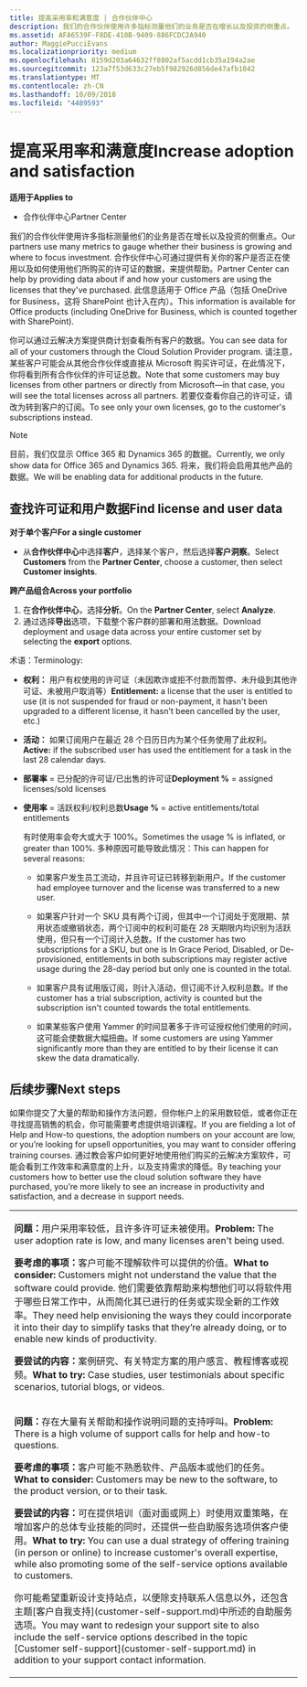 ```yaml
---
title: 提高采用率和满意度 | 合作伙伴中心
description: 我们的合作伙伴使用许多指标测量他们的业务是否在增长以及投资的侧重点。 合作伙伴中心可通过提供有关你的客户是否正在使用以及如何使用他们所购买的许可证的数据，来提供帮助。
ms.assetid: AFA6539F-F8DE-410B-9409-886FCDC2A940
author: MaggiePucciEvans
ms.localizationpriority: medium
ms.openlocfilehash: 8159d203a64632ff8802af5acdd1cb35a194a2ae
ms.sourcegitcommit: 123a7f53d633c27eb5f982926d856de47afb1042
ms.translationtype: MT
ms.contentlocale: zh-CN
ms.lasthandoff: 10/09/2018
ms.locfileid: "4489593"
---
```

# <a name="increase-adoption-and-satisfaction"></a><span data-ttu-id="2072b-104">提高采用率和满意度</span><span class="sxs-lookup"><span data-stu-id="2072b-104">Increase adoption and satisfaction</span></span>

**<span data-ttu-id="2072b-105">适用于</span><span class="sxs-lookup"><span data-stu-id="2072b-105">Applies to</span></span>**

-  <span data-ttu-id="2072b-106">合作伙伴中心</span><span class="sxs-lookup"><span data-stu-id="2072b-106">Partner Center</span></span>

<span data-ttu-id="2072b-107">我们的合作伙伴使用许多指标测量他们的业务是否在增长以及投资的侧重点。</span><span class="sxs-lookup"><span data-stu-id="2072b-107">Our partners use many metrics to gauge whether their business is growing and where to focus investment.</span></span> <span data-ttu-id="2072b-108">合作伙伴中心可通过提供有关你的客户是否正在使用以及如何使用他们所购买的许可证的数据，来提供帮助。</span><span class="sxs-lookup"><span data-stu-id="2072b-108">Partner Center can help by providing data about if and how your customers are using the licenses that they've purchased.</span></span> <span data-ttu-id="2072b-109">此信息适用于 Office 产品（包括 OneDrive for Business，这将 SharePoint 也计入在内）。</span><span class="sxs-lookup"><span data-stu-id="2072b-109">This information is available for Office products (including OneDrive for Business, which is counted together with SharePoint).</span></span>

<span data-ttu-id="2072b-110">你可以通过云解决方案提供商计划查看所有客户的数据。</span><span class="sxs-lookup"><span data-stu-id="2072b-110">You can see data for all of your customers through the Cloud Solution Provider program.</span></span> <span data-ttu-id="2072b-111">请注意，某些客户可能会从其他合作伙伴或直接从 Microsoft 购买许可证，在此情况下，你将看到所有合作伙伴的许可证总数。</span><span class="sxs-lookup"><span data-stu-id="2072b-111">Note that some customers may buy licenses from other partners or directly from Microsoft—in that case, you will see the total licenses across all partners.</span></span> <span data-ttu-id="2072b-112">若要仅查看你自己的许可证，请改为转到客户的订阅。</span><span class="sxs-lookup"><span data-stu-id="2072b-112">To see only your own licenses, go to the customer's subscriptions instead.</span></span>

> [!NOTE]  
>  <span data-ttu-id="2072b-113">目前，我们仅显示 Office 365 和 Dynamics 365 的数据。</span><span class="sxs-lookup"><span data-stu-id="2072b-113">Currently, we only show data for Office 365 and Dynamics 365.</span></span> <span data-ttu-id="2072b-114">将来，我们将会启用其他产品的数据。</span><span class="sxs-lookup"><span data-stu-id="2072b-114">We will be enabling data for additional products in the future.</span></span>

## <a name="find-license-and-user-data"></a><span data-ttu-id="2072b-115">查找许可证和用户数据</span><span class="sxs-lookup"><span data-stu-id="2072b-115">Find license and user data</span></span>


**<span data-ttu-id="2072b-116">对于单个客户</span><span class="sxs-lookup"><span data-stu-id="2072b-116">For a single customer</span></span>**

-   <span data-ttu-id="2072b-117">从**合作伙伴中心**中选择**客户**，选择某个客户，然后选择**客户洞察**。</span><span class="sxs-lookup"><span data-stu-id="2072b-117">Select **Customers** from the **Partner Center**, choose a customer, then select **Customer insights**.</span></span>

**<span data-ttu-id="2072b-118">跨产品组合</span><span class="sxs-lookup"><span data-stu-id="2072b-118">Across your portfolio</span></span>**

1.  <span data-ttu-id="2072b-119">在**合作伙伴中心**，选择**分析**。</span><span class="sxs-lookup"><span data-stu-id="2072b-119">On the **Partner Center**, select **Analyze**.</span></span>
2.  <span data-ttu-id="2072b-120">通过选择**导出**选项，下载整个客户群的部署和用法数据。</span><span class="sxs-lookup"><span data-stu-id="2072b-120">Download deployment and usage data across your entire customer set by selecting the **export** options.</span></span>

<span data-ttu-id="2072b-121">术语：</span><span class="sxs-lookup"><span data-stu-id="2072b-121">Terminology:</span></span>

-   <span data-ttu-id="2072b-122">**权利：** 用户有权使用的许可证（未因欺诈或拒不付款而暂停、未升级到其他许可证、未被用户取消等）</span><span class="sxs-lookup"><span data-stu-id="2072b-122">**Entitlement:** a license that the user is entitled to use (it is not suspended for fraud or non-payment, it hasn't been upgraded to a different license, it hasn't been cancelled by the user, etc.)</span></span>

-   <span data-ttu-id="2072b-123">**活动：** 如果订阅用户在最近 28 个日历日内为某个任务使用了此权利。</span><span class="sxs-lookup"><span data-stu-id="2072b-123">**Active:** if the subscribed user has used the entitlement for a task in the last 28 calendar days.</span></span>

-   <span data-ttu-id="2072b-124">**部署率** = 已分配的许可证/已出售的许可证</span><span class="sxs-lookup"><span data-stu-id="2072b-124">**Deployment %** = assigned licenses/sold licenses</span></span>

-   <span data-ttu-id="2072b-125">**使用率** = 活跃权利/权利总数</span><span class="sxs-lookup"><span data-stu-id="2072b-125">**Usage %** = active entitlements/total entitlements</span></span>

    <span data-ttu-id="2072b-126">有时使用率会夸大或大于 100%。</span><span class="sxs-lookup"><span data-stu-id="2072b-126">Sometimes the usage % is inflated, or greater than 100%.</span></span> <span data-ttu-id="2072b-127">多种原因可能导致此情况：</span><span class="sxs-lookup"><span data-stu-id="2072b-127">This can happen for several reasons:</span></span>

    -   <span data-ttu-id="2072b-128">如果客户发生员工流动，并且许可证已转移到新用户。</span><span class="sxs-lookup"><span data-stu-id="2072b-128">If the customer had employee turnover and the license was transferred to a new user.</span></span>

    -   <span data-ttu-id="2072b-129">如果客户针对一个 SKU 具有两个订阅，但其中一个订阅处于宽限期、禁用状态或撤销状态，两个订阅中的权利可能在 28 天期限内均识别为活跃使用，但只有一个订阅计入总数。</span><span class="sxs-lookup"><span data-stu-id="2072b-129">If the customer has two subscriptions for a SKU, but one is In Grace Period, Disabled, or De-provisioned, entitlements in both subscriptions may register active usage during the 28-day period but only one is counted in the total.</span></span>

    -   <span data-ttu-id="2072b-130">如果客户具有试用版订阅，则计入活动，但订阅不计入权利总数。</span><span class="sxs-lookup"><span data-stu-id="2072b-130">If the customer has a trial subscription, activity is counted but the subscription isn't counted towards the total entitlements.</span></span>

    -   <span data-ttu-id="2072b-131">如果某些客户使用 Yammer 的时间显著多于许可证授权他们使用的时间，这可能会使数据大幅扭曲。</span><span class="sxs-lookup"><span data-stu-id="2072b-131">If some customers are using Yammer significantly more than they are entitled to by their license it can skew the data dramatically.</span></span>

## <a name="next-steps"></a><span data-ttu-id="2072b-132">后续步骤</span><span class="sxs-lookup"><span data-stu-id="2072b-132">Next steps</span></span>


<span data-ttu-id="2072b-133">如果你提交了大量的帮助和操作方法问题，但你帐户上的采用数较低，或者你正在寻找提高销售的机会，你可能需要考虑提供培训课程。</span><span class="sxs-lookup"><span data-stu-id="2072b-133">If you are fielding a lot of Help and How-to questions, the adoption numbers on your account are low, or you’re looking for upsell opportunities, you may want to consider offering training courses.</span></span> <span data-ttu-id="2072b-134">通过教会客户如何更好地使用他们购买的云解决方案软件，可能会看到工作效率和满意度的上升，以及支持需求的降低。</span><span class="sxs-lookup"><span data-stu-id="2072b-134">By teaching your customers how to better use the cloud solution software they have purchased, you’re more likely to see an increase in productivity and satisfaction, and a decrease in support needs.</span></span>

<table>
<colgroup>
<col width="100%" />
</colgroup>
<tbody>
<tr class="odd">
<td><p><span data-ttu-id="2072b-135"><strong>问题：</strong>用户采用率较低，且许多许可证未被使用。</span><span class="sxs-lookup"><span data-stu-id="2072b-135"><strong>Problem:</strong> The user adoption rate is low, and many licenses aren't being used.</span></span></p>
<p><span data-ttu-id="2072b-136"><strong>要考虑的事项：</strong>客户可能不理解软件可以提供的价值。</span><span class="sxs-lookup"><span data-stu-id="2072b-136"><strong>What to consider:</strong> Customers might not understand the value that the software could provide.</span></span> <span data-ttu-id="2072b-137">他们需要依靠帮助来构想他们可以将软件用于哪些日常工作中，从而简化其已进行的任务或实现全新的工作效率。</span><span class="sxs-lookup"><span data-stu-id="2072b-137">They need help envisioning the ways they could incorporate it into their day to simplify tasks that they’re already doing, or to enable new kinds of productivity.</span></span></p>
<p><span data-ttu-id="2072b-138"><strong>要尝试的内容：</strong>案例研究、有关特定方案的用户感言、教程博客或视频。</span><span class="sxs-lookup"><span data-stu-id="2072b-138"><strong>What to try:</strong> Case studies, user testimonials about specific scenarios, tutorial blogs, or videos.</span></span></p></td>
</tr>
<tr class="even">
<td><p><span data-ttu-id="2072b-139"><strong>问题：</strong>存在大量有关帮助和操作说明问题的支持呼叫。</span><span class="sxs-lookup"><span data-stu-id="2072b-139"><strong>Problem:</strong> There is a high volume of support calls for help and how-to questions.</span></span></p>
<p><span data-ttu-id="2072b-140"><strong>要考虑的事项：</strong>客户可能不熟悉软件、产品版本或他们的任务。</span><span class="sxs-lookup"><span data-stu-id="2072b-140"><strong>What to consider:</strong> Customers may be new to the software, to the product version, or to their task.</span></span></p>
<p><span data-ttu-id="2072b-141"><strong>要尝试的内容：</strong>可在提供培训（面对面或网上）时使用双重策略，在增加客户的总体专业技能的同时，还提供一些自助服务选项供客户使用。</span><span class="sxs-lookup"><span data-stu-id="2072b-141"><strong>What to try:</strong> You can use a dual strategy of offering training (in person or online) to increase customer's overall expertise, while also promoting some of the self-service options available to customers.</span></span></p>
<p><span data-ttu-id="2072b-142">你可能希望重新设计支持站点，以便除支持联系人信息以外，还包含主题[客户自我支持](customer-self-support.md)中所述的自助服务选项。</span><span class="sxs-lookup"><span data-stu-id="2072b-142">You may want to redesign your support site to also include the self-service options described in the topic [Customer self-support](customer-self-support.md) in addition to your support contact information.</span></span></p></td>
</tr>
</tbody>
</table>

 

 

 



